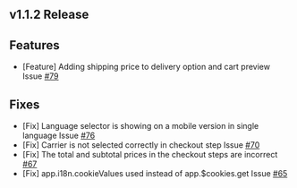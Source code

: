 ## v1.1.2 Release

## Features
- [Feature] Adding shipping price to delivery option and cart preview Issue [#79](https://github.com/vuestorefront-community/prestashop/issues/79)

## Fixes
- [Fix] Language selector is showing on a mobile version in single language Issue [#76](https://github.com/vuestorefront-community/prestashop/issues/76)
- [Fix] Carrier is not selected correctly in checkout step Issue [#70](https://github.com/vuestorefront-community/prestashop/issues/70)
- [Fix] The total and subtotal prices in the checkout steps are incorrect [#67](https://github.com/vuestorefront-community/prestashop/issues/67)
- [Fix] app.i18n.cookieValues used instead of app.$cookies.get Issue [#65](https://github.com/vuestorefront-community/prestashop/issues/65)
